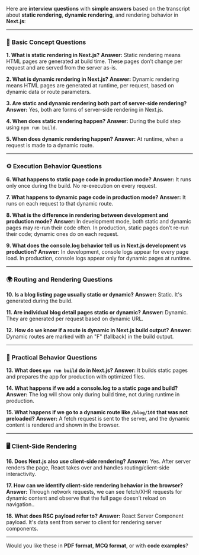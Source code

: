 Here are **interview questions** with **simple answers** based on the transcript about **static rendering**, **dynamic rendering**, and rendering behavior in **Next.js**:

---

### 🧠 **Basic Concept Questions**

**1. What is static rendering in Next.js?**
**Answer:** Static rendering means HTML pages are generated at build time. These pages don’t change per request and are served from the server as-is.

**2. What is dynamic rendering in Next.js?**
**Answer:** Dynamic rendering means HTML pages are generated at runtime, per request, based on dynamic data or route parameters.

**3. Are static and dynamic rendering both part of server-side rendering?**
**Answer:** Yes, both are forms of server-side rendering in Next.js.

**4. When does static rendering happen?**
**Answer:** During the build step using `npm run build`.

**5. When does dynamic rendering happen?**
**Answer:** At runtime, when a request is made to a dynamic route.

---

### ⚙️ **Execution Behavior Questions**

**6. What happens to static page code in production mode?**
**Answer:** It runs only once during the build. No re-execution on every request.

**7. What happens to dynamic page code in production mode?**
**Answer:** It runs on each request to that dynamic route.

**8. What is the difference in rendering between development and production mode?**
**Answer:** In development mode, both static and dynamic pages may re-run their code often. In production, static pages don’t re-run their code; dynamic ones do on each request.

**9. What does the console.log behavior tell us in Next.js development vs production?**
**Answer:** In development, console logs appear for every page load. In production, console logs appear only for dynamic pages at runtime.

---

### 🌍 **Routing and Rendering Questions**

**10. Is a blog listing page usually static or dynamic?**
**Answer:** Static. It's generated during the build.

**11. Are individual blog detail pages static or dynamic?**
**Answer:** Dynamic. They are generated per request based on dynamic URL.

**12. How do we know if a route is dynamic in Next.js build output?**
**Answer:** Dynamic routes are marked with an "F" (fallback) in the build output.

---

### 🧪 **Practical Behavior Questions**

**13. What does `npm run build` do in Next.js?**
**Answer:** It builds static pages and prepares the app for production with optimized files.

**14. What happens if we add a console.log to a static page and build?**
**Answer:** The log will show only during build time, not during runtime in production.

**15. What happens if we go to a dynamic route like `/blog/100` that was not preloaded?**
**Answer:** A fetch request is sent to the server, and the dynamic content is rendered and shown in the browser.

---

### 🖥️ **Client-Side Rendering**

**16. Does Next.js also use client-side rendering?**
**Answer:** Yes. After server renders the page, React takes over and handles routing/client-side interactivity.

**17. How can we identify client-side rendering behavior in the browser?**
**Answer:** Through network requests, we can see fetch/XHR requests for dynamic content and observe that the full page doesn’t reload on navigation..

**18. What does RSC payload refer to?**
**Answer:** React Server Component payload. It's data sent from server to client for rendering server components.

---

Would you like these in **PDF format**, **MCQ format**, or with **code examples**?

